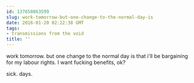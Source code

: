```yaml
---
id: 137658063599
slug: work-tomorrow-but-one-change-to-the-normal-day-is
date: 2016-01-20 02:22:38 GMT
tags:
- transmissions from the void
title: ''
---
```

work tomorrow. but one change to the normal day is that i'll be bargaining for my labour rights. I want fucking benefits, ok? 

sick. days.